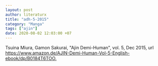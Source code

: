 ```yaml
---
layout: post
author: literaturx
title: "adh-5-2015"
category: "Manga"
tags: ["ajin"]
date: 2020-08-02 12:03:00 +07
---
```


Tsuina Miura, Gamon Sakurai, "Ajin Demi-Human", vol. 5, Dec 2015, url <https://www.amazon.de/AJIN-Demi-Human-Vol-5-English-ebook/dp/B0184T6TOO>[.](https://drive.google.com/file/d/1oDx5C1t1olhvhOewVfOeRncp2NqAkOq5/view?usp=sharing)